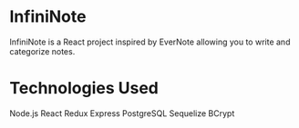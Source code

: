 # InfiniNote

InfiniNote is a React project inspired by EverNote allowing you to write and categorize notes.

# Technologies Used
Node.js
React
Redux
Express
PostgreSQL
Sequelize
BCrypt



